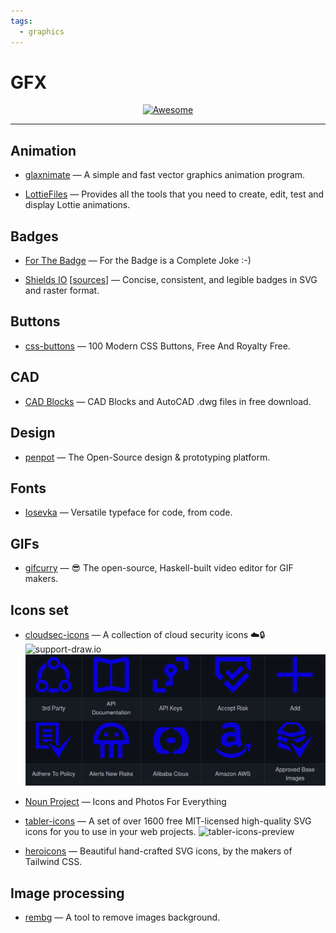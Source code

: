 ```yaml
---
tags:
  - graphics
---
```


# GFX

<div align="center">
    <a href="https://awesome.re">
        <img src="https://awesome.re/badge.svg" alt="Awesome">
    </a>
</div>

* * *

## Animation

- [glaxnimate](https://glaxnimate.mattbas.org/) — A simple and fast vector graphics animation program.

- [LottieFiles](https://lottiefiles.com/) — Provides all the tools that you need to create, edit, test and display Lottie animations.

## Badges

- [For The Badge](https://forthebadge.com/) — For the Badge is a Complete Joke :-)

- [Shields IO](https://shields.io/) [[sources](https://github.com/badges/shields)] — Concise, consistent, and legible badges in SVG and raster format.

## Buttons

- [css-buttons](https://github.com/eludadev/css-buttons) — 100 Modern CSS Buttons, Free And Royalty Free.

## CAD

- [CAD Blocks](https://www.cad-blocks.net/) — CAD Blocks and AutoCAD .dwg files in free download.

## Design

- [penpot](https://github.com/penpot/penpot) —  The Open-Source design & prototyping platform.

## Fonts

- [Iosevka](https://github.com/be5invis/Iosevka) — Versatile typeface for code, from code.

## GIFs

- [gifcurry](https://github.com/lettier/gifcurry) — :sunglasses: The open-source, Haskell-built video editor for GIF makers.

## Icons set

- [cloudsec-icons](https://github.com/aquasecurity/cloudsec-icons) — A collection of cloud security icons :cloud::lock: ![support-draw.io](https://img.shields.io/badge/SUPPORT-DRAW.IO-green?style=flat-square)
  ![cloudsec-icons-preview](../assets/45f9c30bcb4e4f726f25a3b974fe4573.png)

- [Noun Project](https://thenounproject.com/) — Icons and Photos For Everything

- [tabler-icons](https://github.com/tabler/tabler-icons) — A set of over 1600 free MIT-licensed high-quality SVG icons for you to use in your web projects.
  ![tabler-icons-preview](https://raw.githubusercontent.com/tabler/tabler-icons/master/.github/og.png)

- [heroicons](https://heroicons.com/) — Beautiful hand-crafted SVG icons, by the makers of Tailwind CSS.

## Image processing

- [rembg](https://github.com/danielgatis/rembg) — A tool to remove images background.
